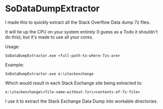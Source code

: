# SoDataDumpExtractor

I made this to quickly extract all the Stack Overflow Data dump 7z files.

It will tie up the CPU on your system entirely (I guess as a Todo it shouldn't do this); but it's made to use all your cores.

Usage:

`SoDataDumpExtractor.exe <full-path-to-where-7zs-are>`

Example:

`SoDataDumpExtractor.exe e:\stackexchange`

Which would result in each Stack Exchange site being extracted to:

`e:\stackexchange\<file-name-without-7z>\<contents-of-7z-file>`

I use it to extract the Stack Exchange Data Dump into workable directories.
